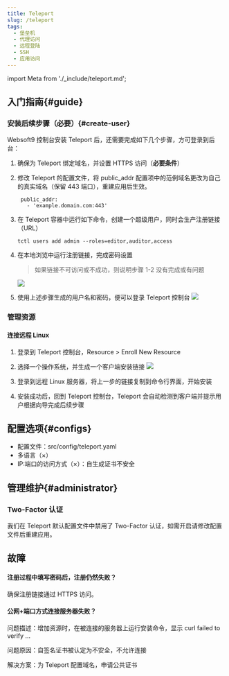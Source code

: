 ```yaml
---
title: Teleport
slug: /teleport
tags:
  - 堡垒机
  - 代理访问
  - 远程登陆
  - SSH
  - 应用访问
---
```


import Meta from './_include/teleport.md';

<Meta name="meta" />

## 入门指南{#guide}

### 安装后续步骤（必要）{#create-user}

Websoft9 控制台安装 Teleport 后，还需要完成如下几个步骤，方可登录到后台：

1. 确保为 Teleport 绑定域名，并设置 HTTPS 访问（**必要条件**）

2. 修改 Teleport 的配置文件，将 public_addr 配置项中的范例域名更改为自己的真实域名（保留 443 端口），重建应用后生效。

   ```
    public_addr:
      - 'example.domain.com:443'
   ```

3. 在 Teleport 容器中运行如下命令，创建一个超级用户，同时会生产注册链接（URL）
   ```
   tctl users add admin --roles=editor,auditor,access
   ```

4. 在本地浏览中运行注册链接，完成密码设置  

   > 如果链接不可访问或不成功，则说明步骤 1-2 没有完成或有问题

   ![](https://libs.websoft9.com/Websoft9/DocsPicture/zh/teleport/teleport-invitelinux-ss-websoft9.png)

5. 使用上述步骤生成的用户名和密码，便可以登录 Teleport 控制台
   ![](https://libs.websoft9.com/Websoft9/DocsPicture/zh/teleport/teleport-loginss-websoft9.png)

### 管理资源

#### 连接远程 Linux

1. 登录到 Teleport 控制台，Resource > Enroll New Resource

2. 选择一个操作系统，并生成一个客户端安装链接
   ![](https://libs.websoft9.com/Websoft9/DocsPicture/zh/teleport/teleport-linuxcreate-websoft9.png)

3. 登录到远程 Linux 服务器，将上一步的链接复制到命令行界面，开始安装

4. 安装成功后，回到 Teleport 控制台，Teleport 会自动检测到客户端并提示用户根据向导完成后续步骤

## 配置选项{#configs}

- 配置文件：src/config/teleport.yaml
- 多语言（×）
- IP:端口的访问方式（×）：自生成证书不安全

## 管理维护{#administrator}

### Two-Factor 认证

我们在 Teleport 默认配置文件中禁用了 Two-Factor 认证，如需开启请修改配置文件后重建应用。


## 故障

#### 注册过程中填写密码后，注册仍然失败？

确保注册链接通过 HTTPS 访问。  

#### 公网+端口方式连接服务器失败？

问题描述：增加资源时，在被连接的服务器上运行安装命令，显示 curl failed to verify ...  

问题原因：自签名证书被认定为不安全，不允许连接  

解决方案：为 Teleport 配置域名，申请公共证书
